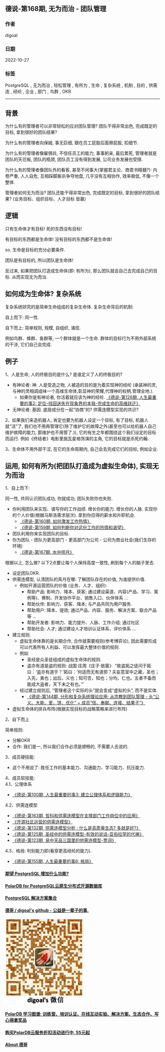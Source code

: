 ## 德说-第168期, 无为而治 - 团队管理        
              
### 作者              
digoal              
              
### 日期              
2022-10-27              
              
### 标签              
PostgreSQL , 无为而治 , 轻松管理 , 有所为 , 生命 , 复杂系统 , 机制 , 目的 , 供需连 , 经纶 , 企业 , 部门 , 鸟群 , OKR         
              
----              
              
## 背景  
为什么有的管理者可以非常轻松的应对团队管理? 团队干得非常出色, 完成既定的目标, 拿到很好的团队结果?   
  
为什么有的管理者向保姆, 事无巨细, 跟在员工屁股后面擦屁股, 扣细节.   
  
为什么有的管理者像雇佣兵, 不信任员工的能力, 事事躬亲, 最后累死, 管理者就是团队的天花板, 团队的瓶颈, 团队员工没有得到发展, 公司业务发展也受限.   
  
为什么有的管理者像团队外的看客, 甚至不闲事大(掌握君主论、商君书精髓?): 内卷严重, 人人自危, 互相踩脚厮杀争夺地盘, 几乎没有互相协作, 效率极低, 不像一个整体.   
  
管理者如何无为而治? 团队还能干得非常出色, 完成既定的目标, 拿到很好的团队结果? (业务目标、组织目标、人才目标 皆赢)  
  
## 逻辑  
只有生命体才有目标! 死的东西没有目标!   
  
有目标的东西都是生命体! 没有目标的东西都不是生命体!   
  
so. 生命是目标的充分必要条件.    
  
团队是有目标的, 所以团队是生命体!     
  
反过来, 如果把团队打造成生命体(即: 有所为), 那么团队就会自己去完成自己的目标. 从而实现无为而治.  
  
## 如何成为生命体? 复杂系统  
复杂系统研究的是简单生命组成的复杂生命体. 复杂生命背后的机制:   
  
自上而下: 同一性.   
  
自下而上: 简单规则, 规模, 自组织, 涌现.   
  
例如鸟群、蜂群、鱼群等, 一个群体就是一个生命. 群体的目标行为不用外部系统的干涉, 它们自己会完成.   
  
## 例子  
1、人是生命, 人的终极目的是什么? 是谁定义了人的终极目的?   
  
- 有神论者: 神. 人是受造之物, 人被造的目的是为着实现神的经纶 (承装神的灵,与神的灵相调成味一个高维生命体,彰显神的荣耀,代理神的权柄,管理全地.).     
    - 如果你是有神论者, 你活着就应该为神的经纶. [《德说-第126期, 人生最重要的事2: 定位-找回迷失在现象界的本我-完成生命的高维跃迁》](../202208/20220819_03.md)    
- 无神论者: 基因. 底层成分在一起“协商”的? 供需连模型实现的共识?    
  
2、如果我们来造机器人, 肯定也要为机器人设定一个目标, 有了目标, 机器人就“活”了, 我们也不用再管理它(除了维护它的故障之外(甚至也可以给机器人自己维护故障的能力, 那维护也不用管了.)), 它的有生之年都围绕这个我们设定的目标而运行.  例如《终结者》电影里施瓦星格饰演的主角, 它的目标就是杀死约翰.   
  
3、生命体不用外部干涩, 在它的生命周期内, 自己会去完成它们的目标, 例如企业.  
  
  
## 运用, 如何有所为(把团队打造成为虚拟生命体), 实现无为而治  
  
1、自上而下:  
  
同一性, 共同认识团队成功, 你就成功, 团队失败你也失败.    
- 你利用团队来实现、谱写你的工作战绩. 增长你的能力. 增长你的人脉. 实现你的个人价值(根据马斯洛需求层次). 拿到你应得的薪水和升职机会.   
    - [《德说-第160期, 如何激发工作热情》](../202210/20221014_03.md)  
    - [《德说-第159期, 如何判断你对这份工作的热情和渴望》](../202210/20221014_02.md)  
- 团队利用你来实现团队的目标.   
- 你为团队 - 团队为更高部门 - 更高部门为公司 - 公司为商业社会(我们生存的环境)    
    - [《德说-第167期, 水中捞月》](../202210/20221027_01.md)    
  
根据以上, 怎么做? 以下2点要让每个人保持高度一致性, 刷到每个人的脑子里去.    
- 设定团队OKR.    
- 供需连模型, 认清团队的真月在哪: 了解团队存在的价值, 为谁提供价值.    
    - 例如开源运营团队的价值 (业务、人才、组织):     
        - 帮助产品: 影响力、降本、获客; 通过建设渠道、内容(产品、学习、案例等)、赛制、开发协作平台、销售入口、伙伴体系 ...   
        - 帮助伙伴: 影响力、获客、降本; 与产品共同为用户服务.  
        - 帮助用户: 降本、提效; 通过产品、内容、服务、解决方案、联合产品等 ...   
        - 帮助开发者: 影响力、能力提升、人脉、工作介绍; 通过社区  
        - 帮助社会: 人才; 通过建设人才培训认证体系、评价体系 ...   
- 建立规则.
    - 虚拟生命体靠的是长期合作, 合作就需要规则(参考博弈论), 因此需要形成可以代表所有人利益、可以发挥最大整体价值的规则.  
    - 例如
        - 圣经是众圣徒组成的虚拟生命体的规则. 
        - 盗亦有道是盗的规则: 战国·庄周《庄子·胠箧》  “故盗跖之徒问于跖曰：‘盗亦有道乎？’跖曰：‘何适而无有道邪？夫妄意室中之藏，圣也；入先，勇也；出后，义也；知可否，知也；分均，仁也。五者不备而能成大盗者，天下未之有也。’”  
    - 经过建立规则后, “管理者这个实际的头”就会变成“虚拟的头”, 而不是实体.  
        - [《德说-第144期, 分形和复杂系统理论应用: 从宗教到团队管理 - 头“公义、大能、爱、饼、优化” + 成员“信、奉献、连接、结果子”》](../202209/20220916_02.md)  
- 虚拟生命体的排兵布阵(根据实现目标的战略策略来进行布阵)
  
2、自下而上  

简单规则:   
- 分解OKR
- 合作: 我们是一, 所以我们合作必须是顺畅的, 不需要人去说的.     
  
  
3、成员硬技能:  
- 这个不用说了: 胜任工作的基本能力、沟通能力、学习能力、抗压能力.    
  
4、成员软技能:   
4\.1、公理体系  
- [《德说-第100期, 人生最重要的事3: 建立公理体系和逻辑能力》](../202206/20220610_01.md)    
  
4\.2、供需连模型  
- [《德说-第163期, 哲科和供需连模型在支撑部门工作岗位中的应用》](../202210/20221022_02.md)    
- [《开源社区运营的供需连模型》](../202209/20220928_01.md)    
- [《德说-第132期, 供需连模型分析 : 什么是高质量生态? 多就是好?》](../202209/20220903_02.md)    
- [《德说-第125期, 圣经中的供需连模型-有效的说话-亚伯拉罕的代祷》](../202208/20220819_02.md)    
- [《德说-第123期, 易中天品三国里的供需连模型-贾诩》](../202208/20220812_01.md)    
  
4\.3、格局: 判别能力即(看穿更高经纶的能力).   
- [《德说-第155期, 人生最重要的事6: 格局》](../202210/20221002_01.md)    
  
  
#### [期望 PostgreSQL 增加什么功能?](https://github.com/digoal/blog/issues/76 "269ac3d1c492e938c0191101c7238216")
  
  
#### [PolarDB for PostgreSQL云原生分布式开源数据库](https://github.com/ApsaraDB/PolarDB-for-PostgreSQL "57258f76c37864c6e6d23383d05714ea")
  
  
#### [PostgreSQL 解决方案集合](https://yq.aliyun.com/topic/118 "40cff096e9ed7122c512b35d8561d9c8")
  
  
#### [德哥 / digoal's github - 公益是一辈子的事.](https://github.com/digoal/blog/blob/master/README.md "22709685feb7cab07d30f30387f0a9ae")
  
  
![digoal's wechat](../pic/digoal_weixin.jpg "f7ad92eeba24523fd47a6e1a0e691b59")
  
  
#### [PolarDB 学习图谱: 训练营、培训认证、在线互动实验、解决方案、生态合作、写心得拿奖品](https://www.aliyun.com/database/openpolardb/activity "8642f60e04ed0c814bf9cb9677976bd4")
  
  
#### [购买PolarDB云服务折扣活动进行中, 55元起](https://www.aliyun.com/activity/new/polardb-yunparter?userCode=bsb3t4al "e0495c413bedacabb75ff1e880be465a")
  
  
#### [About 德哥](https://github.com/digoal/blog/blob/master/me/readme.md "a37735981e7704886ffd590565582dd0")
  
